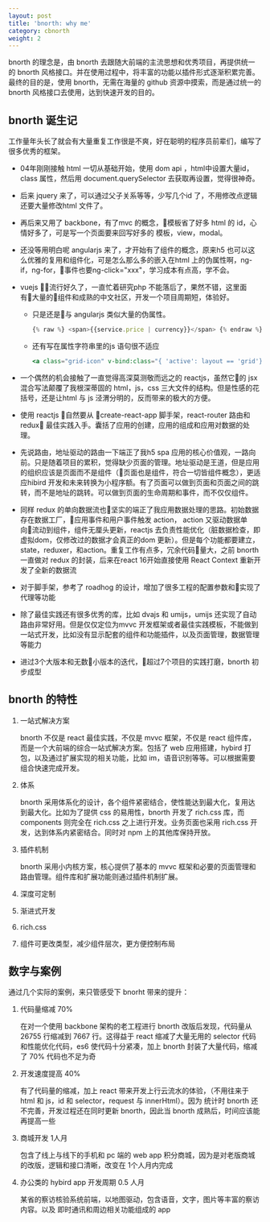 ```yaml
---
layout: post
title: 'bnorth: why me'
category: cbnorth
weight: 2
---
```


bnorth 的理念是，由 bnorth 去跟随大前端的主流思想和优秀项目，再提供统一的 bnorth 风格接口。并在使用过程中，将丰富的功能以插件形式逐渐积累完善。最终的目的是，使用 bnorth，无需在海量的 github 资源中摸索，而是通过统一的 bnorth 风格接口去使用，达到快速开发的目的。

## bnorth 诞生记

工作量年头长了就会有大量重复工作很是不爽，好在聪明的程序员前辈们，编写了很多优秀的框架。

- 04年刚刚接触 html 一切从基础开始，使用 dom api ，html中设置大量id，class 属性，然后用 document.querySelector 去获取再设置，觉得很神奇。
- 后来 jquery 来了，可以通过父子关系等等，少写几个id 了，不用修改点逻辑还要大量修改html 文件了。
- 再后来又用了 backbone，有了mvc 的概念，模板省了好多 html 的 id，心情好多了，可是写一个页面要来回写好多的 模板，view，modal。
- 还没等用明白呢 angularjs 来了，才开始有了组件的概念，原来h5 也可以这么优雅的复用和组件化，可是怎么那么多的嵌入在html 上的伪属性啊，ng-if，ng-for，事件也要ng-click="xxx"，学习成本有点高，学不会。
- vuejs 流行好久了，一直忙着研究php 不能落后了，果然不错，这里面有大量的组件和成熟的中文社区，开发一个项目周期短，体验好。
  + 只是还是与 angularjs 类似大量的伪属性。

    ```jsx
    {% raw %} <span>{{service.price | currency}}</span> {% endraw %}
    ```
    
  + 还有写在属性字符串里的js 语句很不适应 

    ```jsx
    <a class="grid-icon" v-bind:class="{ 'active': layout == 'grid'}" v-on:click="layout = 'grid'"></a>
    ```

- 一个偶然的机会接触了一直觉得高深莫测敬而远之的 reactjs，虽然它的 jsx 混合写法颠覆了我根深蒂固的 html，js，css 三大文件的结构。但是性感的花括号，还是让html 与 js 泾渭分明的，反而带来的极大的方便。
- 使用 reactjs 自然要从 create-react-app 脚手架，react-router 路由和 redux 最佳实践入手。囊括了应用的创建，应用的组成和应用对数据的处理。
- 先说路由，地址驱动的路由一下端正了我h5 spa 应用的核心价值观，一路向前。只是随着项目的累积，觉得缺少页面的管理。地址驱动是王道，但是应用的组织应该是页面而不是组件（页面也是组件，符合一切皆组件概念），更适应hibird 开发和未来转换为小程序额。有了页面可以做到页面和页面之间的跳转，而不是地址的跳转。可以做到页面的生命周期和事件，而不仅仅组件。
- 同样 redux 的单向数据流也坚实的端正了我应用数据处理的思路。初始数据存在数据工厂，应用事件和用户事件触发 action， action 又驱动数据单向流动到组件，组件无厘头更新，reactjs 去负责性能优化（脏数据检查，即虚拟dom，仅修改过的数据才会真正的dom 更新）。但是每个功能都要建立，state，reduxer，和action。重复工作有点多，冗余代码量大，之前 bnorth 一直做对 redux 的封装，后来在react 16开始直接使用 React Context 重新开发了全新的数据流
- 对于脚手架，参考了 roadhog 的设计，增加了很多工程的配置参数和实现了代理等功能
- 除了最佳实践还有很多优秀的库，比如 dvajs 和 umijs，umijs 还实现了自动路由非常好用。但是仅仅定位为mvvc 开发框架或者最佳实践模板，不能做到一站式开发，比如没有显示配套的组件和功能插件，以及页面管理，数据管理等能力
- 进过3个大版本和无数小版本的迭代，超过7个项目的实践打磨，bnorth 初步成型

## bnorth 的特性

1. 一站式解决方案

    bnorth 不仅是 react 最佳实践，不仅是 mvvc 框架，不仅是 react 组件库，而是一个大前端的综合一站式解决方案。包括了 web 应用搭建，hybird 打包，以及通过扩展实现的相关功能，比如 im，语音识别等等。可以根据需要组合快速完成开发。

1. 体系

    bnorth 采用体系化的设计，各个组件紧密结合，使性能达到最大化，复用达到最大化。比如为了提供 css 的易用性，bnorth 开发了 rich.css 库，而 components 则完全在 rich.css 之上进行开发。业务页面也采用 rich.css 开发，达到体系内紧密结合。同时对 npm 上的其他库保持开放。

1. 插件机制

    bnorth 采用小内核方案，核心提供了基本的 mvvc 框架和必要的页面管理和路由管理。组件库和扩展功能则通过插件机制扩展。

1. 深度可定制


1. 渐进式开发


1. rich.css


1. 组件可更改类型，减少组件层次，更方便控制布局

    

## 数字与案例

通过几个实际的案例，来只管感受下 bnorht 带来的提升：

1. 代码量缩减 70%

    在对一个使用 backbone 架构的老工程进行 bnorth 改版后发现，代码量从 26755 行缩减到 7667 行。这得益于 react 缩减了大量无用的 selector 代码和性能优化代码，es6 使代码十分紧凑，加上 bnorth 封装了大量代码，缩减了 70% 代码也不足为奇
1. 开发速度提高 40%

    有了代码量的缩减，加上 react 带来开发上行云流水的体验，（不用往来于 html 和 js，id 和 selector，request 与 innerHtml）。因为 统计时 bnorth 还不完善，开发过程还在同时更新 bnorth，因此当 bnorth 成熟后，时间应该能再提高一些

1. 商城开发 1人月

    包含了线上与线下的手机和 pc 端的 web app 积分商城，因为是对老版商城的改版，逻辑和接口清晰，改变在 1个人月内完成

1. 办公类的 hybird app 开发周期 0.5 人月

    某省的察访核验系统前端，以地图驱动，包含语音，文字，图片等丰富的察访内容。以及 即时通讯和周边相关功能组成的 app